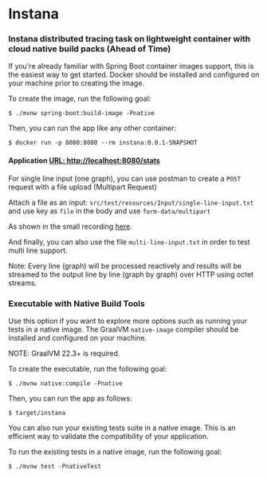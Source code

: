 # Instana


### Instana distributed tracing task on lightweight container with cloud native build packs (Ahead of Time)
If you're already familiar with Spring Boot container images support, this is the easiest way to get started.
Docker should be installed and configured on your machine prior to creating the image.

To create the image, run the following goal:

```
$ ./mvnw spring-boot:build-image -Pnative
```

Then, you can run the app like any other container:

```
$ docker run -p 8080:8080 --rm instana:0.0.1-SNAPSHOT
```

#### Application [URL: http://localhost:8080/stats](http://localhost:8080/stats)

For single line input (one graph), you can use postman to create a ``` POST ``` request with a file upload (Multipart Request)

Attach a file as an input: ``` src/test/resources/Input/single-line-input.txt ``` and use key as ``` file ``` in the body and use ``` form-data/multipart ```

As shown in the small recording [here](./Recording2024-11-03%20063919.mp4).

And finally, you can also use the file ``` multi-line-input.txt ``` in order to test multi line support.

Note: Every line (graph) will be processed reactively and results will be streamed to the output line by line (graph by graph) over HTTP using octet streams.

### Executable with Native Build Tools
Use this option if you want to explore more options such as running your tests in a native image.
The GraalVM `native-image` compiler should be installed and configured on your machine.

NOTE: GraalVM 22.3+ is required.

To create the executable, run the following goal:

```
$ ./mvnw native:compile -Pnative
```

Then, you can run the app as follows:
```
$ target/instana
```

You can also run your existing tests suite in a native image.
This is an efficient way to validate the compatibility of your application.

To run the existing tests in a native image, run the following goal:

```
$ ./mvnw test -PnativeTest
```




